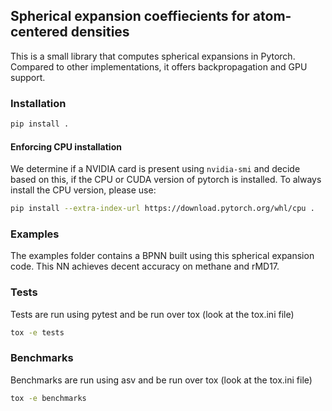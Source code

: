 ## Spherical expansion coeffiecients for atom-centered densities

This is a small library that computes spherical expansions in Pytorch.
Compared to other implementations, it offers backpropagation and GPU support.

### Installation

```bash
pip install .
```

#### Enforcing CPU installation

We determine if a NVIDIA card is present using `nvidia-smi` and decide based on this, if the CPU or CUDA version of pytorch is installed.
To always install the CPU version, please use:

```bash
pip install --extra-index-url https://download.pytorch.org/whl/cpu .
```

### Examples

The examples folder contains a BPNN built using this spherical 
expansion code. This NN achieves decent accuracy on methane and rMD17.

### Tests

Tests are run using pytest and be run over tox (look at the tox.ini file)
```bash
tox -e tests
```

### Benchmarks

Benchmarks are run using asv and be run over tox (look at the tox.ini file)
```bash
tox -e benchmarks
```
